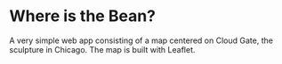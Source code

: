 # Where is the Bean?

A very simple web app consisting of a map centered on Cloud Gate, the sculpture in Chicago. The map is built with Leaflet.
